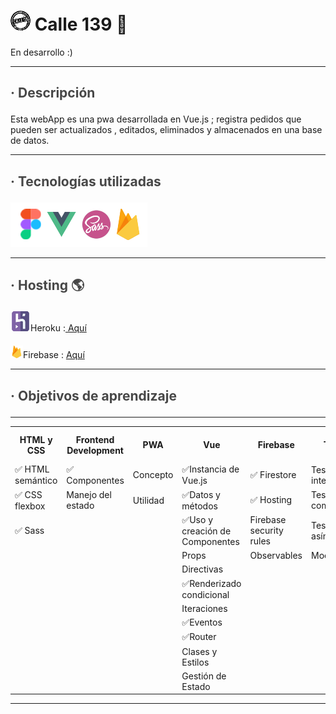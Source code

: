 # <img src="src/assets/images/CIcon.png">   Calle 139  📝 
En desarrollo :)
**************
## <p style="color: #0a0a0ac0;"> · Descripción</p>
<p> Esta webApp es una pwa desarrollada en Vue.js ; registra pedidos que pueden ser actualizados , editados, eliminados y almacenados en una base de datos. </p>
</div>

**************
## <p style="color: #0a0a0ac0;"> · Tecnologías utilizadas</p>
<img src="./src/assets/images/banner-BQ.png">

**************
## <p style="color: #0a0a0ac0;">· Hosting  🌎</p>
<p><img src="src/assets/images/hIcon.jpg"">Heroku :<a href="calle139.herokuapp.com"> Aquí</a> </p>
<p> <img src="src/assets/images/fIcon.png" style="width:20px;
padding-top:6px;">Firebase : <a href="calle139.web.app"> Aquí</a> </p>

**************

<!--## Project setup
```
npm install
```

### Compiles and hot-reloads for development
```
npm run serve
```

### Compiles and minifies for production
```
npm run build
```

### Lints and fixes files
```
npm run lint
```

### Customize configuration
See [Configuration Reference](https://cli.vuejs.org/config/). 


- [ ] Que es [Workbox](https://developers.google.com/web/tools/workbox)
- [ ] Qué es un `serviceWorker`

### 

- ✅ [](https://es.vuejs.org/v2/guide/instance.html)
- ✅ [](https://es.vuejs.org/v2/guide/instance.html#Datos-y-Metodos)
- ✅ [](https://vuejs.org/v2/guide/components.html)
- [ ] [](https://es.vuejs.org/v2/guide/components.html#Pasando-datos-a-componentes-secundarios-con-Props)
- [ ]  ([v-bind](https://es.vuejs.org/v2/api/#v-bind) | ✅ [v-model](https://es.vuejs.org/v2/guide/forms.html))
- ✅  ([v-if](https://es.vuejs.org/v2/guide/conditional.html#v-if) | [v-else](https://es.vuejs.org/v2/guide/conditional.html#v-else))
- ✅  ([v-for](https://es.vuejs.org/v2/guide/list.html#Mapeando-una-matriz-a-elementos-con-v-for))
- ✅  ([v-on](https://es.vuejs.org/v2/guide/events.html))
- [ ] [Propiedades Computadas y Observadores](https://es.vuejs.org/v2/guide/computed.html)
- ✅ [](https://router.vuejs.org/guide/#html)
- [ ] [](https://es.vuejs.org/v2/guide/class-and-style.html)
- [ ] [](https://es.vuejs.org/v2/guide/state-management.html#Gestion-de-estado-simple-desde-cero)


-->

## <p style="color: #0a0a0ac0;">· Objetivos de aprendizaje</p>
**************

<table>
  <tr>
    <th>HTML y CSS</th>
    <th>Frontend Development</th>
    <th>PWA</th>
    <th>Vue</th>
    <th>Firebase</th>
    <th>Testing</th>
    <th>Colaboración en Github</th>
    <th>Organización en Github</th>
    <th>Buenas prácticas de desarrollo</th>
  </tr>
  <tr>
    <td>✅  HTML semántico</td>
    <td>✅ Componentes</td>
    <td>Concepto</td>
    <td>✅Instancia de Vue.js</td>
    <td>✅ Firestore</td>
    <td>Testeo de tus interfaces</td>
    <td>✅ Branches</td>
    <td>✅Projects</td>
    <td>✅ Modularización</td>
  </tr>
  <tr>
    <td>✅ CSS flexbox</td>
    <td>Manejo del estado</td>
    <td>Utilidad</td>
    <td>✅Datos y métodos</td>
    <td>✅ Hosting</td>
    <td>Testeo de componentes</td>
    <td>Pull Requests</td>
    <td>Issues</td>
    <td>✅Nomenclatura / Semántica</td>
  </tr>
  <tr>
    <td>✅ Sass</td>
    <td></td>
    <td></td>
    <td>✅Uso y creación de Componentes</td>
    <td>Firebase security rules</td>
    <td>Testeo asíncrono</td>
    <td>Tags</td>
    <td>Labels</td>
    <td>✅ Linting</td>
  </tr>
    <tr>
    <td></td>
    <td></td>
    <td></td>
    <td>Props</td>
    <td>Observables</td>
    <td>Mocks</td>
    <td></td>
    <td>Milestones</td>
    <td></td>
  </tr>
  <tr>
    <td></td>
    <td></td>
    <td></td>
    <td>Directivas</td>
    <td></td>
    <td></td>
    <td></td>
    <td></td>
    <td></td>
  </tr>
  <tr>
    <td></td>
    <td></td>
    <td></td>
    <td>✅Renderizado condicional</td>
    <td></td>
    <td></td>
    <td></td>
    <td></td>
    <td></td>
  </tr>
  <tr>
    <td></td>
    <td></td>
    <td></td>
    <td>Iteraciones</td>
    <td></td>
    <td></td>
    <td></td>
    <td></td>
    <td></td>
  </tr>
  <tr>
    <td></td>
    <td></td>
    <td></td>
    <td>✅Eventos</td>
    <td></td>
    <td></td>
    <td></td>
    <td></td>
    <td></td>
  </tr>
    <tr>
    <td></td>
    <td></td>
    <td></td>
    <td>✅Router</td>
    <td></td>
    <td></td>
    <td></td>
    <td></td>
    <td></td>
  </tr>
  <tr>
    <td></td>
    <td></td>
    <td></td>
    <td>Clases y Estilos</td>
    <td></td>
    <td></td>
    <td></td>
    <td></td>
    <td></td>
  </tr>
  <tr>
    <td></td>
    <td></td>
    <td></td>
    <td>Gestión de Estado</td>
    <td></td>
    <td></td>
    <td></td>
    <td></td>
    <td></td>
  </tr>
</table>

**************




